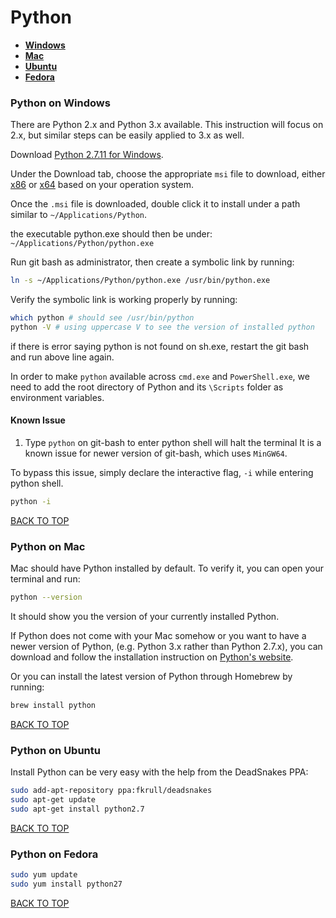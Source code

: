 Python
======

* [**Windows**](#python-on-windows)
* [**Mac**](#python-on-mac)
* [**Ubuntu**](#python-on-ubuntu)
* [**Fedora**](#python-on-fedora)

### Python on Windows
There are Python 2.x and Python 3.x available.  This instruction will focus on 2.x, but similar steps can be easily applied to 3.x as well.

Download [Python 2.7.11 for Windows](https://www.python.org/downloads/release/python-279).

Under the Download tab, choose the appropriate `msi` file to download, either [x86](https://www.python.org/ftp/python/2.7.11/python-2.7.11.msi) or [x64](https://www.python.org/ftp/python/2.7.11/python-2.7.11.amd64.msi) based on your operation system.

Once the `.msi` file is downloaded, double click it to install under a path similar to `~/Applications/Python`.

the executable python.exe should then be under: `~/Applications/Python/python.exe`

Run git bash as administrator, then create a symbolic link by running:
```sh
ln -s ~/Applications/Python/python.exe /usr/bin/python.exe
```

Verify the symbolic link is working properly by running:
```sh
which python # should see /usr/bin/python
python -V # using uppercase V to see the version of installed python
```
if there is error saying python is not found on sh.exe, restart the git bash and run above line again.

In order to make `python` available across `cmd.exe` and `PowerShell.exe`, we need to add the root directory of Python and its `\Scripts` folder as environment variables.

#### Known Issue
1. Type `python` on git-bash to enter python shell will halt the terminal
It is a known issue for newer version of git-bash, which uses `MinGW64`.

To bypass this issue, simply declare the interactive flag, `-i` while entering python shell.
```sh
python -i
```
[BACK TO TOP](https://github.com/ctrl-alt-del/devenv)



### Python on Mac
Mac should have Python installed by default.  To verify it, you can open your terminal and run:
```sh
python --version
```
It should show you the version of your currently installed Python.

If Python does not come with your Mac somehow or you want to have a newer version of Python, (e.g. Python 3.x rather than Python 2.7.x), you can download and follow the installation instruction on [Python's website](https://www.python.org/downloads).

Or you can install the latest version of Python through Homebrew by running:
```sh
brew install python
```
[BACK TO TOP](https://github.com/ctrl-alt-del/devenv)



### Python on Ubuntu
Install Python can be very easy with the help from the DeadSnakes PPA:
```sh
sudo add-apt-repository ppa:fkrull/deadsnakes
sudo apt-get update
sudo apt-get install python2.7
```
[BACK TO TOP](https://github.com/ctrl-alt-del/devenv)



### Python on Fedora
```sh
sudo yum update
sudo yum install python27
```
[BACK TO TOP](https://github.com/ctrl-alt-del/devenv)
